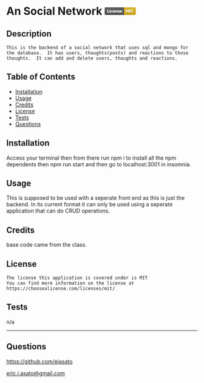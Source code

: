 # An Social Network     <svg xmlns="http://www.w3.org/2000/svg" xmlns:xlink="http://www.w3.org/1999/xlink" width="82" height="20" role="img" aria-label="License: MIT"><title>License: MIT</title><linearGradient id="s" x2="0" y2="100%"><stop offset="0" stop-color="#bbb" stop-opacity=".1"/><stop offset="1" stop-opacity=".1"/></linearGradient><clipPath id="r"><rect width="82" height="20" rx="3" fill="#fff"/></clipPath><g clip-path="url(#r)"><rect width="51" height="20" fill="#555"/><rect x="51" width="31" height="20" fill="#dfb317"/><rect width="82" height="20" fill="url(#s)"/></g><g fill="#fff" text-anchor="middle" font-family="Verdana,Geneva,DejaVu Sans,sans-serif" text-rendering="geometricPrecision" font-size="110"><text aria-hidden="true" x="265" y="150" fill="#010101" fill-opacity=".3" transform="scale(.1)" textLength="410">License</text><text x="265" y="140" transform="scale(.1)" fill="#fff" textLength="410">License</text><text aria-hidden="true" x="655" y="150" fill="#010101" fill-opacity=".3" transform="scale(.1)" textLength="210">MIT</text><text x="655" y="140" transform="scale(.1)" fill="#fff" textLength="210">MIT</text></g></svg>
      

  ## Description
    This is the backend of a social network that uses sql and mongo for the database.  It has users, thoughts(posts) and reactions to those thoughts.  It can add and delete users, thoughts and reactions.

  ## Table of Contents
  - [Installation](#installation)
  - [Usage](#usage)
  - [Credits](#credits)
  - [License](#license)
  - [Tests](#tests)
  - [Questions](#questions)

  ## Installation
  Access your terminal then from there run npm i to install all the npm dependents then npm run start and then go to localhost:3001 in insomnia.

  ## Usage
  This is supposed to be used with a seperate front end as this is just the backend.  In its current format it can only be used using a seperate application that can do CRUD operations.

  ## Credits
  base code came from the class.

  ## License
    The license this application is covered under is MIT
    You can find more information on the license at https://choosealicense.com/licenses/mit/

  ## Tests
  n/a

  ---
  ## Questions
  https://github.com/ejasato

  eric.j.asato@gmail.com